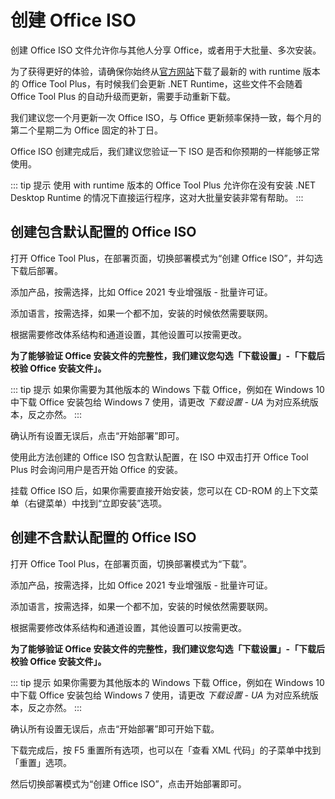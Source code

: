 # 创建 Office ISO

创建 Office ISO 文件允许你与其他人分享 Office，或者用于大批量、多次安装。

为了获得更好的体验，请确保你始终从[官方网站](https://otp.landian.vip/)下载了最新的 with runtime 版本的 Office Tool Plus，有时候我们会更新 .NET Runtime，这些文件不会随着 Office Tool Plus 的自动升级而更新，需要手动重新下载。

我们建议您一个月更新一次 Office ISO，与 Office 更新频率保持一致，每个月的第二个星期二为 Office 固定的补丁日。

Office ISO 创建完成后，我们建议您验证一下 ISO 是否和你预期的一样能够正常使用。

::: tip 提示
使用 with runtime 版本的 Office Tool Plus 允许你在没有安装 .NET Desktop Runtime 的情况下直接运行程序，这对大批量安装非常有帮助。
:::

## 创建包含默认配置的 Office ISO

打开 Office Tool Plus，在部署页面，切换部署模式为“创建 Office ISO”，并勾选下载后部署。

添加产品，按需选择，比如 Office 2021 专业增强版 - 批量许可证。

添加语言，按需选择，如果一个都不加，安装的时候依然需要联网。

根据需要修改体系结构和通道设置，其他设置可以按需更改。

**为了能够验证 Office 安装文件的完整性，我们建议您勾选「下载设置」-「下载后校验 Office 安装文件」。**

::: tip 提示
如果你需要为其他版本的 Windows 下载 Office，例如在 Windows 10 中下载 Office 安装包给 Windows 7 使用，请更改 *下载设置 - UA* 为对应系统版本，反之亦然。
:::

确认所有设置无误后，点击“开始部署”即可。

使用此方法创建的 Office ISO 包含默认配置，在 ISO 中双击打开 Office Tool Plus 时会询问用户是否开始 Office 的安装。

挂载 Office ISO 后，如果你需要直接开始安装，您可以在 CD-ROM 的上下文菜单（右键菜单）中找到“立即安装”选项。

## 创建不含默认配置的 Office ISO

打开 Office Tool Plus，在部署页面，切换部署模式为“下载”。

添加产品，按需选择，比如 Office 2021 专业增强版 - 批量许可证。

添加语言，按需选择，如果一个都不加，安装的时候依然需要联网。

根据需要修改体系结构和通道设置，其他设置可以按需更改。

**为了能够验证 Office 安装文件的完整性，我们建议您勾选「下载设置」-「下载后校验 Office 安装文件」。**

::: tip 提示
如果你需要为其他版本的 Windows 下载 Office，例如在 Windows 10 中下载 Office 安装包给 Windows 7 使用，请更改 *下载设置 - UA* 为对应系统版本，反之亦然。
:::

确认所有设置无误后，点击“开始部署”即可开始下载。

下载完成后，按 F5 重置所有选项，也可以在「查看 XML 代码」的子菜单中找到「重置」选项。

然后切换部署模式为“创建 Office ISO”，点击开始部署即可。
